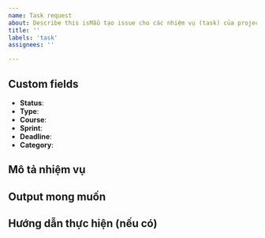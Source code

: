```yaml
---
name: Task request
about: Describe this isMẫu tạo issue cho các nhiệm vụ (task) của project K30-MSC-Team2sue
title: ''
labels: 'task'
assignees: ''

---
```


## Custom fields
- **Status**: <!-- To Do, In Progress, Done,Cancel,Pending -->
- **Type**: <!-- Epic, Story, Task, Feedback, Bug, Research, ... -->
- **Course**: <!-- CS-A723-AdvancedNetworking -->
- **Sprint**: <!-- AdvancedNetworking#1, AdvancedNetworking#2, ... -->
- **Deadline**: <!-- dd/mm/yyyy -->
- **Category**: <!-- Sourcecode -->

## Mô tả nhiệm vụ
<!-- Mô tả chi tiết nhiệm vụ cần thực hiện. Đưa ra yêu cầu, bối cảnh hoặc lý do của task này. -->

## Output mong muốn
<!-- Liệt kê các sản phẩm đầu ra, tiêu chí hoàn thành cho task này. -->

## Hướng dẫn thực hiện (nếu có)
<!-- Thêm hướng dẫn cụ thể hoặc tài nguyên tham khảo nếu cần thiết cho task này. -->
